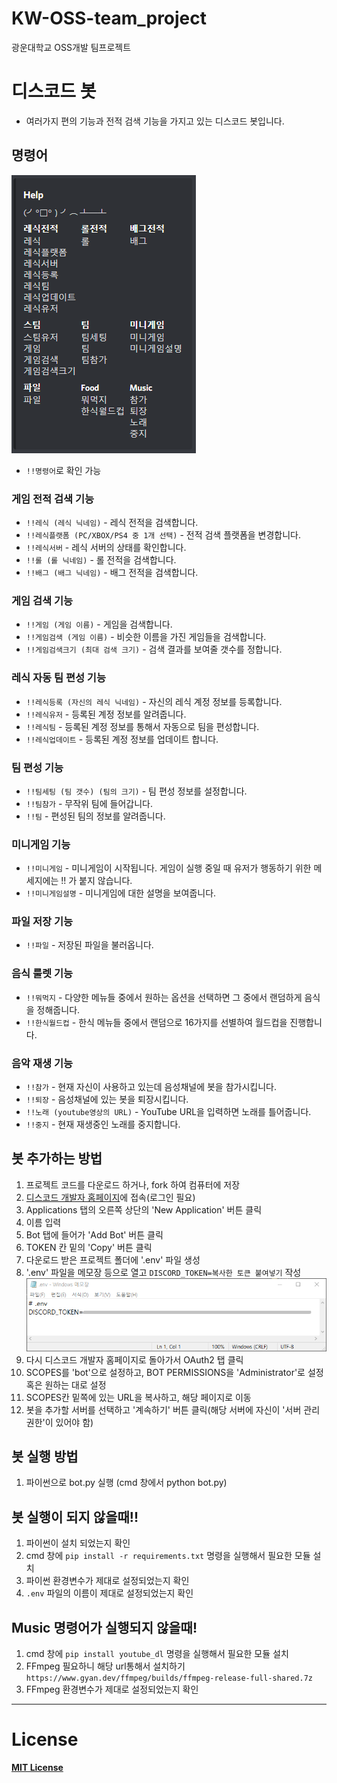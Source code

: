 # KW-OSS-team_project

광운대학교 OSS개발 팀프로젝트

# 디스코드 봇
- 여러가지 편의 기능과 전적 검색 기능을 가지고 있는 디스코드 봇입니다.

## 명령어
![명령어](./images/command.png)
- ```!!명령어```로 확인 가능

### 게임 전적 검색 기능
- ```!!레식 (레식 닉네임)``` - 레식 전적을 검색합니다.
- ```!!레식플랫폼 (PC/XBOX/PS4 중 1개 선택)``` - 전적 검색 플랫폼을 변경합니다.
- ```!!레식서버``` - 레식 서버의 상태를 확인합니다.
- ```!!롤 (롤 닉네임)``` - 롤 전적을 검색합니다.
- ```!!배그 (배그 닉네임)``` - 배그 전적을 검색합니다.

### 게임 검색 기능
- ```!!게임 (게임 이름)``` - 게임을 검색합니다.
- ```!!게임검색 (게임 이름)``` - 비슷한 이름을 가진 게임들을 검색합니다.
- ```!!게임검색크기 (최대 검색 크기)``` - 검색 결과를 보여줄 갯수를 정합니다.

### 레식 자동 팀 편성 기능
- ```!!레식등록 (자신의 레식 닉네임)``` - 자신의 레식 계정 정보를 등록합니다.
- ```!!레식유저``` - 등록된 계정 정보를 알려줍니다.
- ```!!레식팀``` - 등록된 계정 정보를 통해서 자동으로 팀을 편성합니다.
- ```!!레식업데이트``` - 등록된 계정 정보를 업데이트 합니다.

### 팀 편성 기능
- ```!!팀세팅 (팀 갯수) (팀의 크기)``` - 팀 편성 정보를 설정합니다.
- ```!!팀참가``` - 무작위 팀에 들어갑니다.
- ```!!팀``` - 편성된 팀의 정보를 알려줍니다.

### 미니게임 기능
- ```!!미니게임``` - 미니게임이 시작됩니다. 게임이 실행 중일 때 유저가 행동하기 위한 메세지에는 !! 가 붙지 않습니다.
- ```!!미니게임설명``` - 미니게임에 대한 설명을 보여줍니다.

### 파일 저장 기능
- ```!!파일``` - 저장된 파일을 불러옵니다.


### 음식 룰렛 기능
- ```!!뭐먹지``` - 다양한 메뉴들 중에서 원하는 옵션을 선택하면 그 중에서 랜덤하게 음식을 정해줍니다.
- ```!!한식월드컵``` - 한식 메뉴들 중에서 랜덤으로 16가지를 선별하여 월드컵을 진행합니다.

### 음악 재생 기능
- ```!!참가``` - 현재 자신이 사용하고 있는데 음성채널에 봇을 참가시킵니다.
- ```!!퇴장``` - 음성채널에 있는 봇을 퇴장시킵니다.
- ```!!노래 (youtube영상의 URL)``` - YouTube URL을 입력하면 노래를 틀어줍니다.
- ```!!중지``` - 현재 재생중인 노래를 중지합니다.


## 봇 추가하는 방법
1. 프로젝트 코드를 다운로드 하거나, fork 하여 컴퓨터에 저장
2. [디스코드 개발자 홈페이지](https://discord.com/developers)에 접속(로그인 필요)
3. Applications 탭의 오른쪽 상단의 'New Application' 버튼 클릭
4. 이름 입력
5. Bot 탭에 들어가 'Add Bot' 버튼 클릭
6. TOKEN 칸 밑의 'Copy' 버튼 클릭
7. 다운로드 받은 프로젝트 폴더에 '.env' 파일 생성
8. '.env' 파일을 메모장 등으로 열고 ```DISCORD_TOKEN=복사한 토큰 붙여넣기``` 작성
![env](./images/env.png)
9. 다시 디스코드 개발자 홈페이지로 돌아가서 OAuth2 탭 클릭
10. SCOPES를 'bot'으로 설정하고, BOT PERMISSIONS을 'Administrator'로 설정 혹은 원하는 대로 설정
11. SCOPES칸 밑쪽에 있는 URL을 복사하고, 해당 페이지로 이동
12. 봇을 추가할 서버를 선택하고 '계속하기' 버튼 클릭(해당 서버에 자신이 '서버 관리 권한'이 있어야 함)

## 봇 실행 방법
1. 파이썬으로 bot.py 실행 (cmd 창에서 python bot.py)

## 봇 실행이 되지 않을때!!
1. 파이썬이 설치 되었는지 확인
2. cmd 창에 ```pip install -r requirements.txt``` 명령을 실행해서 필요한 모듈 설치
3. 파이썬 환경변수가 제대로 설정되었는지 확인
4. ```.env``` 파일의 이름이 제대로 설정되었는지 확인

## Music 명령어가 실행되지 않을때!
1. cmd 창에 ```pip install youtube_dl``` 명령을 실행해서 필요한 모듈 설치
2. FFmpeg 필요하니 해당 url통해서 설치하기```https://www.gyan.dev/ffmpeg/builds/ffmpeg-release-full-shared.7z``` 
3. FFmpeg 환경변수가 제대로 설정되었는지 확인

---

# License
**[MIT License](./LICENSE)**
